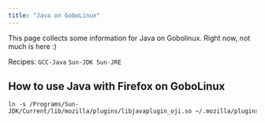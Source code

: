 ```yaml
---
title: "Java on GoboLinux"
---
```


This page collects some information for Java on Gobolinux. Right now, not much
is here :)

Recipes: `GCC-Java` `Sun-JDK Sun-JRE`

## How to use Java with Firefox on GoboLinux

```fish
ln -s /Programs/Sun-JDK/Current/lib/mozilla/plugins/libjavaplugin_oji.so ~/.mozilla/plugins/libjavaplugin_oji.so
```
